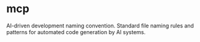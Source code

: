 # mcp
AI-driven development naming convention. Standard file naming rules and patterns for automated code generation by AI systems.
